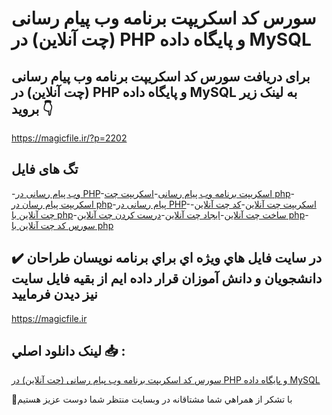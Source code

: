 # سورس کد اسکریپت برنامه وب پیام رسانی (چت آنلاين) در PHP و پایگاه داده MySQL

## برای دریافت سورس کد اسکریپت برنامه وب پیام رسانی (چت آنلاين) در PHP و پایگاه داده MySQL به لینک زیر بروید 👇

https://magicfile.ir/?p=2202

## تگ های فایل

-[وب پیام رسانی در PHP](https://magicfile.ir/product/%d8%b3%d9%88%d8%b1%d8%b3-%d9%88-%da%a9%d8%af-%d8%a7%d8%b3%da%a9%d8%b1%db%8c%d9%be%d8%aa-%d8%a8%d8%b1%d9%86%d8%a7%d9%85%d9%87-%d9%88%d8%a8-%d9%be%db%8c%d8%a7%d9%85-%d8%b1%d8%b3%d8%a7%d9%86%db%8c/)-[اسکریپت برنامه وب پیام رسانی](https://magicfile.ir/product/%d8%b3%d9%88%d8%b1%d8%b3-%d9%88-%da%a9%d8%af-%d8%a7%d8%b3%da%a9%d8%b1%db%8c%d9%be%d8%aa-%d8%a8%d8%b1%d9%86%d8%a7%d9%85%d9%87-%d9%88%d8%a8-%d9%be%db%8c%d8%a7%d9%85-%d8%b1%d8%b3%d8%a7%d9%86%db%8c/)-[اسکریپت چت php](https://magicfile.ir/product/%d8%b3%d9%88%d8%b1%d8%b3-%d9%88-%da%a9%d8%af-%d8%a7%d8%b3%da%a9%d8%b1%db%8c%d9%be%d8%aa-%d8%a8%d8%b1%d9%86%d8%a7%d9%85%d9%87-%d9%88%d8%a8-%d9%be%db%8c%d8%a7%d9%85-%d8%b1%d8%b3%d8%a7%d9%86%db%8c/)-[اسکریپت پیام رسان در php](https://magicfile.ir/product/%d8%b3%d9%88%d8%b1%d8%b3-%d9%88-%da%a9%d8%af-%d8%a7%d8%b3%da%a9%d8%b1%db%8c%d9%be%d8%aa-%d8%a8%d8%b1%d9%86%d8%a7%d9%85%d9%87-%d9%88%d8%a8-%d9%be%db%8c%d8%a7%d9%85-%d8%b1%d8%b3%d8%a7%d9%86%db%8c/)-[پیام رسانی در PHP](https://magicfile.ir/product/%d8%b3%d9%88%d8%b1%d8%b3-%d9%88-%da%a9%d8%af-%d8%a7%d8%b3%da%a9%d8%b1%db%8c%d9%be%d8%aa-%d8%a8%d8%b1%d9%86%d8%a7%d9%85%d9%87-%d9%88%d8%a8-%d9%be%db%8c%d8%a7%d9%85-%d8%b1%d8%b3%d8%a7%d9%86%db%8c/)-[اسکریپت چت آنلاين](https://magicfile.ir/product/%d8%b3%d9%88%d8%b1%d8%b3-%d9%88-%da%a9%d8%af-%d8%a7%d8%b3%da%a9%d8%b1%db%8c%d9%be%d8%aa-%d8%a8%d8%b1%d9%86%d8%a7%d9%85%d9%87-%d9%88%d8%a8-%d9%be%db%8c%d8%a7%d9%85-%d8%b1%d8%b3%d8%a7%d9%86%db%8c/)-[کد چت آنلاين](https://magicfile.ir/product/%d8%b3%d9%88%d8%b1%d8%b3-%d9%88-%da%a9%d8%af-%d8%a7%d8%b3%da%a9%d8%b1%db%8c%d9%be%d8%aa-%d8%a8%d8%b1%d9%86%d8%a7%d9%85%d9%87-%d9%88%d8%a8-%d9%be%db%8c%d8%a7%d9%85-%d8%b1%d8%b3%d8%a7%d9%86%db%8c/)-[چت آنلاين با php](https://magicfile.ir/product/%d8%b3%d9%88%d8%b1%d8%b3-%d9%88-%da%a9%d8%af-%d8%a7%d8%b3%da%a9%d8%b1%db%8c%d9%be%d8%aa-%d8%a8%d8%b1%d9%86%d8%a7%d9%85%d9%87-%d9%88%d8%a8-%d9%be%db%8c%d8%a7%d9%85-%d8%b1%d8%b3%d8%a7%d9%86%db%8c/)-[ساخت چت آنلاين](https://magicfile.ir/product/%d8%b3%d9%88%d8%b1%d8%b3-%d9%88-%da%a9%d8%af-%d8%a7%d8%b3%da%a9%d8%b1%db%8c%d9%be%d8%aa-%d8%a8%d8%b1%d9%86%d8%a7%d9%85%d9%87-%d9%88%d8%a8-%d9%be%db%8c%d8%a7%d9%85-%d8%b1%d8%b3%d8%a7%d9%86%db%8c/)-[ایجاد چت آنلاين](https://magicfile.ir/product/%d8%b3%d9%88%d8%b1%d8%b3-%d9%88-%da%a9%d8%af-%d8%a7%d8%b3%da%a9%d8%b1%db%8c%d9%be%d8%aa-%d8%a8%d8%b1%d9%86%d8%a7%d9%85%d9%87-%d9%88%d8%a8-%d9%be%db%8c%d8%a7%d9%85-%d8%b1%d8%b3%d8%a7%d9%86%db%8c/)-[درست کردن چت آنلاين php](https://magicfile.ir/product/%d8%b3%d9%88%d8%b1%d8%b3-%d9%88-%da%a9%d8%af-%d8%a7%d8%b3%da%a9%d8%b1%db%8c%d9%be%d8%aa-%d8%a8%d8%b1%d9%86%d8%a7%d9%85%d9%87-%d9%88%d8%a8-%d9%be%db%8c%d8%a7%d9%85-%d8%b1%d8%b3%d8%a7%d9%86%db%8c/)-[سورس کد چت آنلاين با php](https://magicfile.ir/product/%d8%b3%d9%88%d8%b1%d8%b3-%d9%88-%da%a9%d8%af-%d8%a7%d8%b3%da%a9%d8%b1%db%8c%d9%be%d8%aa-%d8%a8%d8%b1%d9%86%d8%a7%d9%85%d9%87-%d9%88%d8%a8-%d9%be%db%8c%d8%a7%d9%85-%d8%b1%d8%b3%d8%a7%d9%86%db%8c/)

## ✔️ در سايت فايل هاي ويژه اي براي برنامه نويسان طراحان دانشجويان و دانش آموزان قرار داده ايم از بقيه فايل سايت نيز ديدن فرماييد

https://magicfile.ir


## لينک دانلود اصلي 📥 :

[سورس کد اسکریپت برنامه وب پیام رسانی (چت آنلاين) در PHP و پایگاه داده MySQL](https://magicfile.ir/product/%d8%b3%d9%88%d8%b1%d8%b3-%d9%88-%da%a9%d8%af-%d8%a7%d8%b3%da%a9%d8%b1%db%8c%d9%be%d8%aa-%d8%a8%d8%b1%d9%86%d8%a7%d9%85%d9%87-%d9%88%d8%a8-%d9%be%db%8c%d8%a7%d9%85-%d8%b1%d8%b3%d8%a7%d9%86%db%8c/) 


🙏با تشکر از همراهي شما مشتاقانه در وبسایت منتظر شما دوست عزیز هستیم

